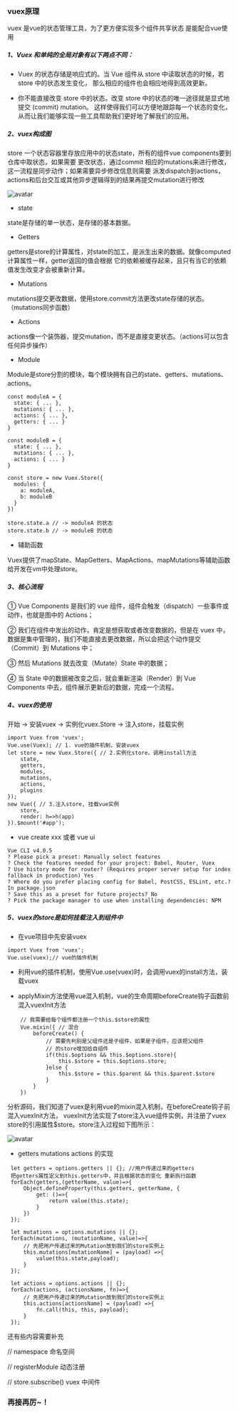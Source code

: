 ### vuex原理

vuex 是vue的状态管理工具，为了更方便实现多个组件共享状态
是能配合vue使用

##### 1、Vuex 和单纯的全局对象有以下两点不同：

- Vuex 的状态存储是响应式的。当 Vue 组件从 store 中读取状态的时候，若 store 中的状态发生变化，
那么相应的组件也会相应地得到高效更新。

- 你不能直接改变 store 中的状态。改变 store 中的状态的唯一途径就是显式地提交 (commit) mutation。
这样使得我们可以方便地跟踪每一个状态的变化，从而让我们能够实现一些工具帮助我们更好地了解我们的应用。

##### 2、vuex构成图

store 一个状态容器里存放应用中的状态state，所有的组件vue components要到仓库中取状态，如果需要
更改状态，通过commit 相应的mutations来进行修改，这一流程是同步动作；如果需要异步修改信息则需要
派发dispatch到actions，actions和后台交互或其他异步逻辑得到的结果再提交mutation进行修改

![avatar](/vuex.png)

- state

state是存储的单一状态，是存储的基本数据。

- Getters

getters是store的计算属性，对state的加工，是派生出来的数据。就像computed计算属性一样，getter返回的值会根据
它的依赖被缓存起来，且只有当它的依赖值发生改变才会被重新计算。

- Mutations

mutations提交更改数据，使用store.commit方法更改state存储的状态。（mutations同步函数）

- Actions

actions像一个装饰器，提交mutation，而不是直接变更状态。（actions可以包含任何异步操作）

- Module

Module是store分割的模块，每个模块拥有自己的state、getters、mutations、actions。

```$xslt
const moduleA = {
  state: { ... },
  mutations: { ... },
  actions: { ... },
  getters: { ... }
}

const moduleB = {
  state: { ... },
  mutations: { ... },
  actions: { ... }
}

const store = new Vuex.Store({
  modules: {
    a: moduleA,
    b: moduleB
  }
})

store.state.a // -> moduleA 的状态
store.state.b // -> moduleB 的状态
```

- 辅助函数

Vuex提供了mapState、MapGetters、MapActions、mapMutations等辅助函数给开发在vm中处理store。

##### 3、核心流程
① Vue Components 是我们的 vue 组件，组件会触发（dispatch）一些事件或动作，也就是图中的 Actions；

② 我们在组件中发出的动作，肯定是想获取或者改变数据的，但是在 vuex 中，数据是集中管理的，我们不能直接去更改数据，所以会把这个动作提交（Commit）到 Mutations 中；

③ 然后 Mutations 就去改变（Mutate）State 中的数据；

④ 当 State 中的数据被改变之后，就会重新渲染（Render）到 Vue Components 中去，组件展示更新后的数据，完成一个流程。


##### 4、vuex的使用

开始 -> 安装vuex -> 实例化vuex.Store -> 注入store，挂载实例

```$xslt
import Vuex from 'vuex';
Vue.use(Vuex); // 1. vue的插件机制，安装vuex
let store = new Vuex.Store({ // 2.实例化store，调用install方法
    state,
    getters,
    modules,
    mutations,
    actions,
    plugins
});
new Vue({ // 3.注入store, 挂载vue实例
    store,
    render: h=>h(app)
}).$mount('#app');

```

- vue create xxx 或者 vue ui

```$xslt
Vue CLI v4.0.5
? Please pick a preset: Manually select features
? Check the features needed for your project: Babel, Router, Vuex
? Use history mode for router? (Requires proper server setup for index fallback in production) Yes
? Where do you prefer placing config for Babel, PostCSS, ESLint, etc.? In package.json
? Save this as a preset for future projects? No
? Pick the package manager to use when installing dependencies: NPM

```
##### 5、vuex的store是如何挂载注入到组件中
- 在vue项目中先安装vuex
```
import Vuex from 'vuex';
Vue.use(vuex);// vue的插件机制
```
- 利用vue的插件机制，使用Vue.use(vuex)时，会调用vuex的install方法，装载vuex

- applyMixin方法使用vue混入机制，vue的生命周期beforeCreate钩子函数前混入vuexInit方法
```
    // 我需要给每个组件都注册一个this.$store的属性
    Vue.mixin({ // 混合
        beforeCreate() {
            // 需要先判别是父组件还是子组件，如果是子组件，应该把父组件
            // 的store增加给自组件
            if(this.$options && this.$options.store){
                this.$store = this.$options.store;
            }else {
                this.$store = this.$parent && this.$parent.$store
            }
        }
    })
```
分析源码，我们知道了vuex是利用vue的mixin混入机制，在beforeCreate钩子前混入vuexInit方法，
vuexInit方法实现了store注入vue组件实例，并注册了vuex store的引用属性$store。store注入过程如下图所示：

![avatar](/vuex-mixin.png)

- getters mutations actions  的实现

```angular2
 let getters = options.getters || {}; //用户传递过来的getters
 把getters属性定义到this.getters中，并且根据状态的变化 重新执行函数
 forEach(getters,(getterName, value)=>{
     Object.defineProperty(this.getters, getterName, {
         get: ()=>{
             return value(this.state);
         }
     })
 });

 let mutations = options.mutations || {};
 forEach(mutations, (mutationName, value)=>{
     // 先把用户传递过来的Mutation放到我们的store实例上
     this.mutations[mutationName] = (payload) =>{
         value(this.state,payload);
     }
 });

 let actions = options.actions || {};
 forEach(actions, (actionsName, fn)=>{
     // 先把用户传递过来的Mutation放到我们的store实例上
     this.actions[actionsName] = (payload) =>{
         fn.call(this, this, payload);
     }
 });
```

还有些内容需要补充


// namespace 命名空间

// registerModule 动态注册

// store.subscribe() vuex 中间件


### 再接再厉~！